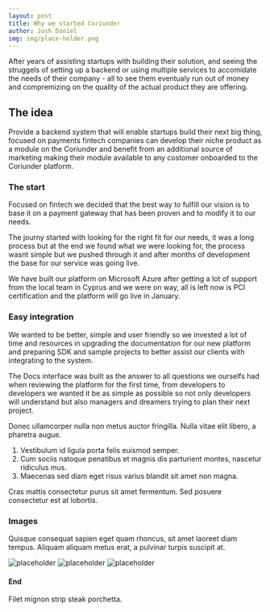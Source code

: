 ```yaml
---
layout: post
title: Why we started Coriunder
author: Josh Daniel
img: img/place-holder.png
---
```


After years of assisting startups with building their solution, and seeing the struggels of setting up a backend or using multiple services to accomidate the needs of their company - all to see them eventualy run out of money and compremizing on the quality of the actual product they are offering.  


## The idea

Provide a backend system that will enable startups build their next big thing, focused on payments fintech companies can develop their niche product as a module on the Coriunder and benefit from an additional source of marketing making their module available to any costomer onboarded to the Coriunder platform.

### The start

Focused on fintech we decided that the best way to fulfill our vision is to base it on a payment gateway that has been proven and to modify it to our needs. 

The journy started with looking for the right fit for our needs, it was a long process but at the end we found what we were looking for, the process wasnt simple but we pushed through it and after months of development the base for our service was going live.

We have built our platform on Microsoft Azure after getting a lot of support from the local team in Cyprus and we were on way, all is left now is PCI certification and the platform will go live in January.

### Easy integration

We wanted to be better, simple and user friendly so we invested a lot of time and resources in upgrading the documentation for our new platform and preparing SDK and sample projects to better assist our clients with integrating to the system.

The Docs interface was built as the answer to all questions we ourselfs had when reviewing the platform for the first time, from developers to developers we wanted it be as simple as possible so not only developers will understand but also managers and dreamers trying to plan their next project.



Donec ullamcorper nulla non metus auctor fringilla. Nulla vitae elit libero, a pharetra augue.

1. Vestibulum id ligula porta felis euismod semper.
2. Cum sociis natoque penatibus et magnis dis parturient montes, nascetur ridiculus mus.
3. Maecenas sed diam eget risus varius blandit sit amet non magna.

Cras mattis consectetur purus sit amet fermentum. Sed posuere consectetur est at lobortis.

### Images

Quisque consequat sapien eget quam rhoncus, sit amet laoreet diam tempus. Aliquam aliquam metus erat, a pulvinar turpis suscipit at.

![placeholder](http://placehold.it/800x400 "Large example image")
![placeholder](http://placehold.it/400x200 "Medium example image")
![placeholder](http://placehold.it/200x200 "Small example image")


#### End

Filet mignon strip steak porchetta.